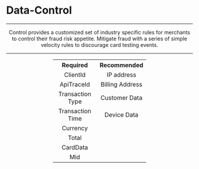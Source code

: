 # Data-Control

---

<div>Control provides a customized set of industry specific rules for merchants to control their fraud risk appetite. Mitigate fraud with a series of simple velocity rules to discourage card testing events.</div>

---


<table>
    <tr>
        <th>Required</th>
        <th>Recommended</th>
    </tr>
    <tr>
        <td>ClientId</td>
        <td>IP address</td>
    </tr>
    <tr>
        <td>ApiTraceId</td>
        <td>Billing Address</td>
    </tr>
    <tr>
        <td>Transaction Type</td>
        <td>Customer Data</td>
    </tr>
    <tr>
        <td>Transaction Time</td>
        <td>Device Data</td>
    </tr>
    <tr>
        <td>Currency</td>
    </tr>
    <tr>
        <td>Total</td>
    </tr>
    <tr>
        <td>CardData</td>
    </tr>
    <tr>
        <td>Mid</td>
    </tr>
</table>

<style>
        table {
                margin-left: auto;
                margin-right: auto;
                border-collapse: collapse;
                width: 50%
        }

        div, th, td {
                text-align: center;
                border: 1px solid break;
</style>